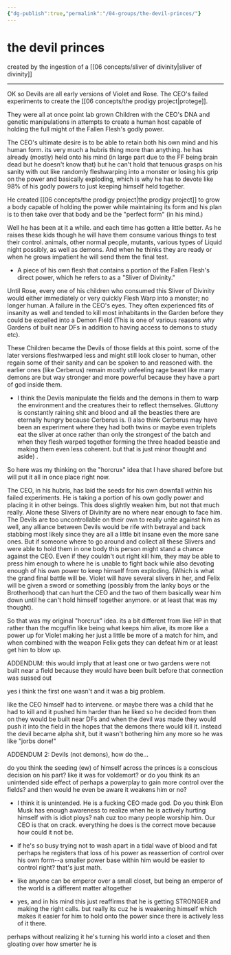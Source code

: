 ```yaml
---
{"dg-publish":true,"permalink":"/04-groups/the-devil-princes/"}
---
```


# the devil princes
created by the ingestion of a [[06 concepts/sliver of divinity\|sliver of divinity]]

---
OK so Devils are all early versions of Violet and Rose. The CEO's failed experiments to create the [[06 concepts/the prodigy project\|protege]].

They were all at once point lab grown Children with the CEO's DNA and genetic manipulations in attempts to create a human host capable of holding the full might of the Fallen Flesh's godly power.

The CEO's ultimate desire is to be able to retain both his own mind and his human form. its very much a hubris thing more than anything. he has already (mostly) held onto his mind (in large part due to the FF being brain dead but he doesn't know that) but he can't hold that tenuous grasps on his sanity with out like randomly fleshwarping into a monster or losing his grip on the power and basically exploding, which is why he has to devote like 98% of his godly powers to just keeping himself held together.

He created [[06 concepts/the prodigy project\|the prodigy project]] to grow a body capable of holding the power while maintaining its form and his plan is to then take over that body and be the "perfect form" (in his mind.)

Well he has been at it a while. and each time has gotten a little better. As he raises these kids though he will have them consume various things to test their control. animals, other normal people, mutants, various types of Liquid night possibly, as well as demons. And when he thinks they are ready or when he grows impatient he will send them the final test.

- A piece of his own flesh that contains a portion of the Fallen Flesh's direct power, which he refers to as a "Sliver of Divinity."

Until Rose, every one of his children who consumed this Sliver of Divinity would either immediately or very quickly Flesh Warp into a monster; no longer human. A failure in the CEO's eyes. They often experienced fits of insanity as well and tended to kill most inhabitants in the Garden before they could be expelled into a Demon Field (This is one of various reasons why Gardens of built near DFs in addition to having access to demons to study etc).

These Children became the Devils of those fields at this point. some of the later versions fleshwarped less and might still look closer to human, other regain some of their sanity and can be spoken to and reasoned with. the earlier ones (like Cerberus) remain mostly unfeeling rage beast like many demons are but way stronger and more powerful because they have a part of god inside them.

- I think the Devils manipulate the fields and the demons in them to warp the environment and the creatures their to reflect themselves. Gluttony is constantly raining shit and blood and all the beasties there are eternally hungry because Cerberus is. (I also think Cerberus may have been an experiment where they had both twins or maybe even triplets eat the sliver at once rather than only the strongest of the batch and when they flesh warped together forming the three headed beastie and making them even less coherent. but that is just minor thought and aside) .

So here was my thinking on the "horcrux" idea that I have shared before but will put it all in once place right now.

The CEO, in his hubris, has laid the seeds for his own downfall within his failed experiments. He is taking a portion of his own godly power and placing it in other beings. This does slightly weaken him, but not that much really. Alone these Slivers of Divinity are no where near enough to face him. The Devils are too uncontrollable on their own to really unite against him as well, any alliance between Devils would be rife with betrayal and back stabbing most likely since they are all a little bit insane even the more sane ones. But if someone where to go around and collect all these Slivers and were able to hold them in one body this person might stand a chance against the CEO. Even if they couldn't out right kill him, they may be able to press him enough to where he is unable to fight back while also devoting enough of his own power to keep himself from exploding. (Which is what the grand final battle will be. Violet will have several slivers in her, and Felix will be given a sword or something (possibly from the lanky boys or the Brotherhood) that can hurt the CEO and the two of them basically wear him down until he can't hold himself together anymore. or at least that was my thought).

So that was my original "horcrux" idea. its a bit different from like HP in that rather than the mcguffin like being what keeps him alive, its more like a power up for Violet making her just a little be more of a match for him, and when combined with the weapon Felix gets they can defeat him or at least get him to blow up.

ADDENDUM: this would imply that at least one or two gardens were not built near a field because they would have been built before that connection was sussed out

yes i think the first one wasn't and it was a big problem.

like the CEO himself had to intervene. or maybe there was a child that he had to kill and it pushed him harder than he liked so he decided from then on they would be built near DFs and when the devil was made they would push it into the field in the hopes that the demons there would kill it. instead the devil became alpha shit, but it wasn't bothering him any more so he was like "jorbs done!"

ADDENDUM 2: Devils (not demons), how do the…

⁠do you think the seeding (ew) of himself across the princes is a conscious decision on his part? like it was for voldemort? or do you think its an unintended side effect of perhaps a powerplay to gain more control over the fields? and then would he even be aware it weakens him or no?

- I think it is unintended. He is a fucking CEO made god. Do you think Elon Musk has enough awareness to realize when he is actively hurting himself with is idiot ploys? nah cuz too many people worship him. Our CEO is that on crack. everything he does is the correct move because how could it not be.

- if he's so busy trying not to wash apart in a tidal wave of blood and fat perhaps he registers that loss of his power as reassertion of control over his own form--a smaller power base within him would be easier to control right? that's just math.

- like anyone can be emperor over a small closet, but being an emperor of the world is a different matter altogether

- yes, and in his mind this just reaffirms that he is getting STRONGER and making the right calls. but really its cuz he is weakening himself which makes it easier for him to hold onto the power since there is actively less of it there.

perhaps without realizing it he's turning his world into a closet and then gloating over how smerter he is